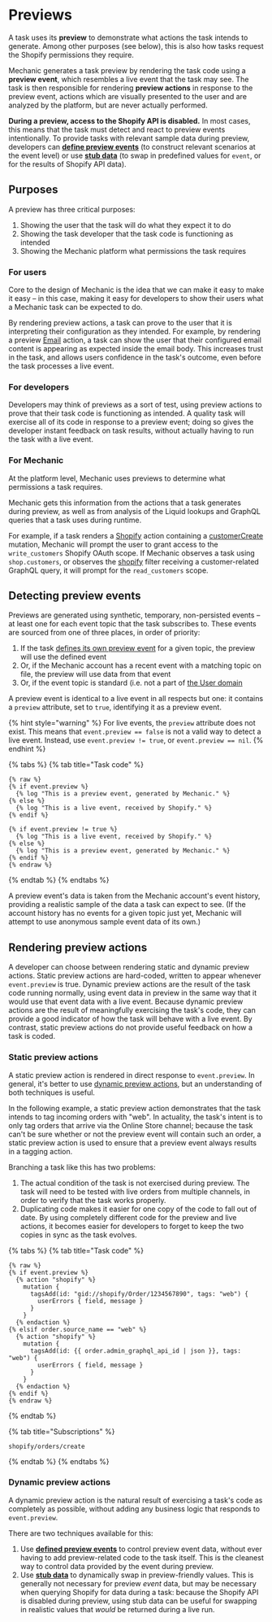 # Previews

A task uses its **preview** to demonstrate what actions the task intends to generate. Among other purposes (see below), this is also how tasks request the Shopify permissions they require.

Mechanic generates a task preview by rendering the task code using a **preview event**, which resembles a live event that the task may see. The task is then responsible for rendering **preview actions** in response to the preview event, actions which are visually presented to the user and are analyzed by the platform, but are never actually performed.

**During a preview, access to the Shopify API is disabled.** In most cases, this means that the task must detect and react to preview events intentionally. To provide tasks with relevant sample data during preview, developers can [**define preview events**](events.md) (to construct relevant scenarios at the event level) or use [**stub data**](stub-data.md) (to swap in predefined values for `event`, or for the results of Shopify API data).

## Purposes

A preview has three critical purposes:

1. Showing the user that the task will do what they expect it to do
2. Showing the task developer that the task code is functioning as intended
3. Showing the Mechanic platform what permissions the task requires

### For users

Core to the design of Mechanic is the idea that we can make it easy to make it easy – in this case, making it easy for developers to show their users what a Mechanic task can be expected to do.

By rendering preview actions, a task can prove to the user that it is interpreting their configuration as they intended. For example, by rendering a preview [Email](../../actions/email.md) action, a task can show the user that their configured email content is appearing as expected inside the email body. This increases trust in the task, and allows users confidence in the task's outcome, even before the task processes a live event.

### For developers

Developers may think of previews as a sort of test, using preview actions to prove that their task code is functioning as intended. A quality task will exercise all of its code in response to a preview event; doing so gives the developer instant feedback on task results, without actually having to run the task with a live event.

### For Mechanic

At the platform level, Mechanic uses previews to determine what permissions a task requires.

Mechanic gets this information from the actions that a task generates during preview, as well as from analysis of the Liquid lookups and GraphQL queries that a task uses during runtime.

For example, if a task renders a [Shopify](../../actions/integrations/shopify.md) action containing a [customerCreate](https://shopify.dev/docs/admin-api/graphql/reference/customers/customercreate) mutation, Mechanic will prompt the user to grant access to the `write_customers` Shopify OAuth scope. If Mechanic observes a task using `shop.customers`, or observes the [shopify](../../../platform/liquid/filters.md#shopify) filter receiving a customer-related GraphQL query, it will prompt for the `read_customers` scope.

## Detecting preview events

Previews are generated using synthetic, temporary, non-persisted events – at least one for each event topic that the task subscribes to. These events are sourced from one of three places, in order of priority:

1. If the task [defines its own preview event](events.md) for a given topic, the preview will use the defined event
2. Or, if the Mechanic account has a recent event with a matching topic on file, the preview will use data from that event
3. Or, if the event topic is standard (i.e. not a part of [the User domain](../../../platform/events/)

A preview event is identical to a live event in all respects but one: it contains a `preview` attribute, set to `true`, identifying it as a preview event.

{% hint style="warning" %}
For live events, the `preview` attribute does not exist. This means that `event.preview == false` is not a valid way to detect a live event. Instead, use `event.preview != true`, or `event.preview == nil`.
{% endhint %}

{% tabs %}
{% tab title="Task code" %}
```liquid
{% raw %}
{% if event.preview %}
  {% log "This is a preview event, generated by Mechanic." %}
{% else %}
  {% log "This is a live event, received by Shopify." %}
{% endif %}

{% if event.preview != true %}
  {% log "This is a live event, received by Shopify." %}
{% else %}
  {% log "This is a preview event, generated by Mechanic." %}
{% endif %}
{% endraw %}
```
{% endtab %}
{% endtabs %}

A preview event's data is taken from the Mechanic account's event history, providing a realistic sample of the data a task can expect to see. (If the account history has no events for a given topic just yet, Mechanic will attempt to use anonymous sample event data of its own.)

## Rendering preview actions

A developer can choose between rendering static and dynamic preview actions. Static preview actions are hard-coded, written to appear whenever `event.preview` is true. Dynamic preview actions are the result of the task code running normally, using event data in preview in the same way that it would use that event data with a live event. Because dynamic preview actions are the result of meaningfully exercising the task's code, they can provide a good indicator of how the task will behave with a live event. By contrast, static preview actions do not provide useful feedback on how a task is coded.

### Static preview actions

A static preview action is rendered in direct response to `event.preview`. In general, it's better to use [dynamic preview actions](./#dynamic-preview-actions), but an understanding of both techniques is useful.

In the following example, a static preview action demonstrates that the task intends to tag incoming orders with "web". In actuality, the task's intent is to only tag orders that arrive via the Online Store channel; because the task can't be sure whether or not the preview event will contain such an order, a static preview action is used to ensure that a preview event always results in a tagging action.

Branching a task like this has two problems:

1. The actual condition of the task is not exercised during preview. The task will need to be tested with live orders from multiple channels, in order to verify that the task works properly.
2. Duplicating code makes it easier for one copy of the code to fall out of date. By using completely different code for the preview and live actions, it becomes easier for developers to forget to keep the two copies in sync as the task evolves.

{% tabs %}
{% tab title="Task code" %}
```liquid
{% raw %}
{% if event.preview %}
  {% action "shopify" %}
    mutation {
      tagsAdd(id: "gid://shopify/Order/1234567890", tags: "web") {
        userErrors { field, message }
      }
    }
  {% endaction %}
{% elsif order.source_name == "web" %}
  {% action "shopify" %}
    mutation {
      tagsAdd(id: {{ order.admin_graphql_api_id | json }}, tags: "web") {
        userErrors { field, message }
      }
    }
  {% endaction %}
{% endif %}
{% endraw %}
```
{% endtab %}

{% tab title="Subscriptions" %}
```
shopify/orders/create
```
{% endtab %}
{% endtabs %}

### Dynamic preview actions

A dynamic preview action is the natural result of exercising a task's code as completely as possible, without adding any business logic that responds to `event.preview`.

There are two techniques available for this:

1. Use [**defined preview events**](events.md) to control preview event data, without ever having to add preview-related code to the task itself. This is the cleanest way to control data provided by the event during preview.
2. Use [**stub data**](stub-data.md) to dynamically swap in preview-friendly values. This is generally not necessary for preview _event_ data, but may be necessary when querying Shopify for data during a task: because the Shopify API is disabled during preview, using stub data can be useful for swapping in realistic values that _would_ be returned during a live run.
